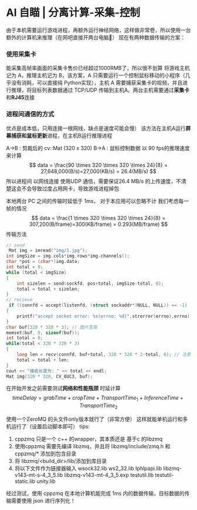 # AI 自瞄 | 分离计算-采集-控制


由于本机需要运行游戏进程，再额外运行神经网络，这样做非常卷，所以使用一台额外的计算机来推理（在网吧直接开两台电脑🤡）
现在有两种数据传输的方案：
### 使用采集卡
能采集高帧率画面的采集卡售价已经超过1000RMB了，所以很不划算
将游戏主机记为 A，推理主机记为 B，该方案，A 只需要运行一个控制鼠标移动的小程序（几乎没有消耗，可以直接纯 Python实现），主机 A 需要捕获采集卡的视频，并且进行推理，将目标列表数据通过 TCP/UDP 传输到主机A。两台主机需要通过**采集卡**和**RJ45**连接

### 进程间通信的方式
优点是成本低，只用连接一根网线，缺点是速度可能会慢）
该方法在主机A运行**屏幕捕获和鼠标更新**进程，在主机B运行推理进程

A->B : 剪裁后的 cv::Mat (320 x 320)
B->A : 鼠标控制数据
以 90 fps的推理速度来计算
$$
data = \frac{90  \times 320 \times 320 \times 24}{8} =  27,648,000(B/s)=27,000(KB/s) = 26.4(MB/s)
$$
所以进程间 以网线连接 使用UDP 通信，需要保证26.4 MB/s 的上传速度，不清楚这会不会导致过度占用网卡，导致游戏进程掉包

本地两台 PC 之间的传输时延低于 1ms， 对于本应用可以忽略不计
我们考虑每一帧的情况
$$
data = \frac{1  \times 320 \times 320 \times 24}{8} =  307,200(B/frame)=300(KB/frame) = 0.293(MB/frame)
$$
传输方法
```c++
// send
 Mat img = imread("img/1.jpg");
int imgSize = img.cols*img.rows*img.channels();
char *pos = (char*)img.data;
int total = 0;
while (total < imgSize)
{
    int sizelen = send(sockfd, pos+total, imgSize-total, 0);
    total = total + sizelen;
}
// recieve
 if ((connfd = accept(listenfd, (struct sockaddr*)NULL, NULL)) == -1)
{
    printf("accept socket error: %s(errno: %d)",strerror(errno),errno);
}
char buf[320 * 320 * 3]; // 图片宽高
memset(buf, 0, sizeof(buf));
int total = 0;
while(total < 320 * 320 * 3)
{
    long len = recv(connfd, buf+total, 320 * 320 * 3-total, 0); // 注意偏移量
    total = total + len;
}
cout << "接收长度为: " << total << endl;
Mat img(320 * 320, CV_8UC3, buf);
```

在开始开发之前需要测试**网络和性能瓶颈**
时延计算
$$
timeDelay = grabTime + cropTime + TransportTime_1 + InferenceTime + TransportTime_2
$$

使用一个ZeroMQ 的头文件only版本就行了（非常方便）
这样就能单机运行和多机运行了（设置启动脚本即可）
tips:
1. cppzmq 只是一个 c++ 的wrapper，其本质还是 基于c 的libzmq
2. 使用cppzmq 需要先编译 libzmq，并且将 libzmq/include/zmq.h 和 cppzmq/* 添加到包含目录
3. 将 libzmq/\<build_dir\>/lib/添加到库目录
4. 将以下文件作为链接器输入
    wsock32.lib
    ws2_32.lib
    Iphlpapi.lib
    libzmq-v143-mt-s-4_3_5.lib
    libzmq-v143-mt-4_3_5.exp
    testutil.lib
    testutil-static.lib
    unity.lib

经过测试，使用 cppzmq 在本地计算机能完成 1ms 内的数据传输，目标数据的传输需要使用 json 进行序列化！
